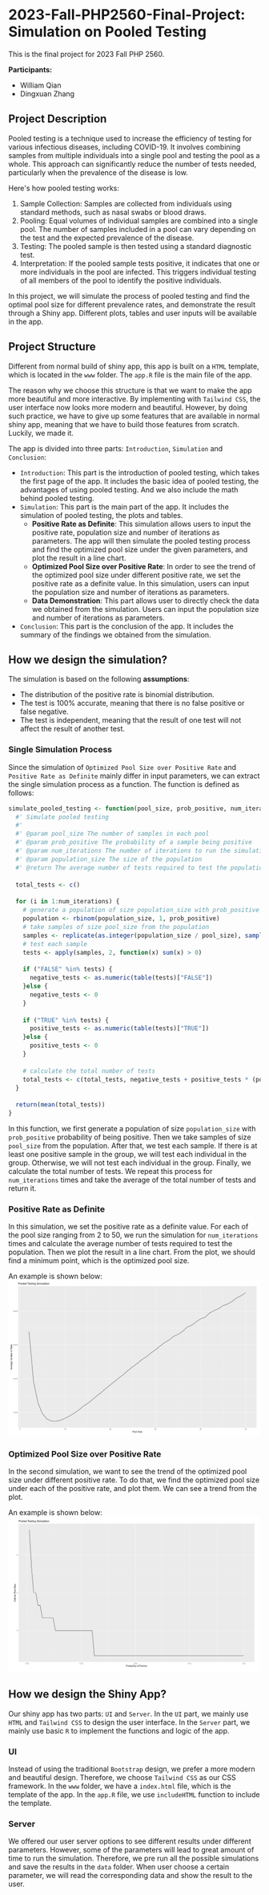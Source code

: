 # 2023-Fall-PHP2560-Final-Project: Simulation on Pooled Testing

This is the final project for 2023 Fall PHP 2560.

**Participants:**
- William Qian
- Dingxuan Zhang

## Project Description
Pooled testing is a technique used to increase the efficiency of testing for various infectious diseases, including COVID-19.
It involves combining samples from multiple individuals into a single pool and testing the pool as a whole. This approach 
can significantly reduce the number of tests needed, particularly when the prevalence of the disease is low.

Here's how pooled testing works:
1. Sample Collection: Samples are collected from individuals using standard methods, such as nasal swabs or blood draws.
2. Pooling: Equal volumes of individual samples are combined into a single pool. The number of samples included in a pool can vary depending on the test and the expected prevalence of the disease.
3. Testing: The pooled sample is then tested using a standard diagnostic test.
4. Interpretation: If the pooled sample tests positive, it indicates that one or more individuals in the pool are infected. This triggers individual testing of all members of the pool to identify the positive individuals.

In this project, we will simulate the process of pooled testing and find the optimal pool size for different prevalence rates, 
and demonstrate the result through a Shiny app. Different plots, tables and user inputs will be available in the app.

## Project Structure
Different from normal build of shiny app, this app is built on a `HTML` template, which is located in the `www` folder. 
The `app.R` file is the main file of the app. 

The reason why we choose this structure is that we want to make the app more beautiful and more interactive. By implementing with
`Tailwind CSS`, the user interface now looks more modern and beautiful. However, by doing such practice, we have to give up some
features that are available in normal shiny app, meaning that we have to build those features from scratch. Luckily, we made it.

The app is divided into three parts: `Introduction`, `Simulation` and `Conclusion`:
- `Introduction`: This part is the introduction of pooled testing, which takes the first page of the app. It includes 
the basic idea of pooled testing, the advantages of using pooled testing. And we also include the math behind pooled testing.
- `Simulation`: This part is the main part of the app. It includes the simulation of pooled testing, the plots and tables.
  - **Positive Rate as Definite**: This simulation allows users to input the positive rate, population size 
  and number of iterations as parameters. The app will then simulate the pooled testing process and find the optimized pool size under the given parameters,
  and plot the result in a line chart.
  - **Optimized Pool Size over Positive Rate**: In order to see the trend of the optimized pool size under different positive rate, we
    set the positive rate as a definite value. In this simulation, users can input the population size and number of iterations as parameters.
  - **Data Demonstration**: This part allows user to directly check the data we obtained from the simulation. Users can 
  input the population size and number of iterations as parameters.
- `Conclusion`: This part is the conclusion of the app. It includes the summary of the findings we obtained from the simulation.

## How we design the simulation?
The simulation is based on the following **assumptions**:
- The distribution of the positive rate is binomial distribution.
- The test is 100% accurate, meaning that there is no false positive or false negative.
- The test is independent, meaning that the result of one test will not affect the result of another test.

### Single Simulation Process
Since the simulation of `Optimized Pool Size over Positive Rate` and `Positive Rate as Definite` mainly differ in input parameters, we can 
extract the single simulation process as a function. The function is defined as follows:
```r
simulate_pooled_testing <- function(pool_size, prob_positive, num_iterations, population_size) {
  #' Simulate pooled testing
  #'
  #' @param pool_size The number of samples in each pool
  #' @param prob_positive The probability of a sample being positive
  #' @param num_iterations The number of iterations to run the simulation
  #' @param population_size The size of the population
  #' @return The average number of tests required to test the population

  total_tests <- c()

  for (i in 1:num_iterations) {
    # generate a population of size population_size with prob_positive probability of being positive
    population <- rbinom(population_size, 1, prob_positive)
    # take samples of size pool_size from the population
    samples <- replicate(as.integer(population_size / pool_size), sample(population, pool_size, replace = TRUE))
    # test each sample
    tests <- apply(samples, 2, function(x) sum(x) > 0)

    if ("FALSE" %in% tests) {
      negative_tests <- as.numeric(table(tests)["FALSE"])
    }else {
      negative_tests <- 0
    }

    if ("TRUE" %in% tests) {
      positive_tests <- as.numeric(table(tests)["TRUE"])
    }else {
      positive_tests <- 0
    }
    
    # calculate the total number of tests
    total_tests <- c(total_tests, negative_tests + positive_tests * (pool_size + 1))
  }

  return(mean(total_tests))
}
```
In this function, we first generate a population of size `population_size` with `prob_positive` probability of being positive.
Then we take samples of size `pool_size` from the population. After that, we test each sample. If there is at least one positive sample in the group,
we will test each individual in the group. Otherwise, we will not test each individual in the group. Finally, we calculate the total number of tests. We 
repeat this process for `num_iterations` times and take the average of the total number of tests and return it.

### Positive Rate as Definite
In this simulation, we set the positive rate as a definite value. For each of the pool size ranging from 2 to 50, we run the simulation for `num_iterations` times and
calculate the average number of tests required to test the population. Then we plot the result in a line chart. From the plot, we should find a minimum point, which is the optimized pool size.

An example is shown below:
![example 1](resources/example1.png)

### Optimized Pool Size over Positive Rate
In the second simulation, we want to see the trend of the optimized pool size under different positive rate. 
To do that, we find the optimized pool size under each of the positive rate, and plot them. We can see a trend from the plot.

An example is shown below:
![example 2](resources/example2.png)

## How we design the Shiny App?

Our shiny app has two parts: `UI` and `Server`. In the `UI` part, we mainly use `HTML` and `Tailwind CSS` to design the user interface.
In the `Server` part, we mainly use basic `R` to implement the functions and logic of the app.

### UI
Instead of using the traditional `Bootstrap` design, we prefer a more modern and beautiful design. Therefore, we choose `Tailwind CSS` as our CSS framework.
In the `www` folder, we have a `index.html` file, which is the template of the app. In the `app.R` file, we use `includeHTML` function to include the template.

### Server
We offered our user server options to see different results under different parameters. However, some of the parameters will 
lead to great amount of time to run the simulation. Therefore, we pre run all the possible simulations and save the results in the `data` folder. 
When user choose a certain parameter, we will read the corresponding data and show the result to the user. 


